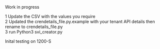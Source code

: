 Work in progress

1 Update the CSV with the values you require<br>
2 Updated the crendetails_file.py.example with your tenant API details then rename to crendetails_file.py<br>
3 run Python3 svi_creator.py<br>

Inital testing on 1200-S
